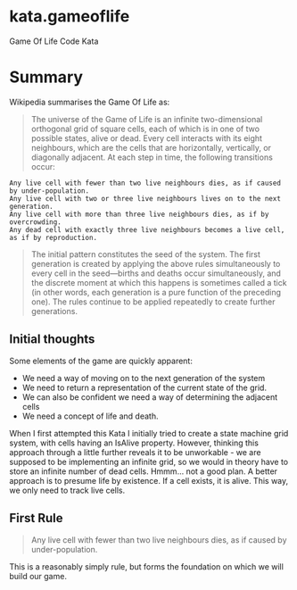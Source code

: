 kata.gameoflife
===============

Game Of Life Code Kata

# Summary

Wikipedia summarises the Game Of Life as:

>The universe of the Game of Life is an infinite two-dimensional orthogonal grid of square cells, each of which is in one of two possible states, alive or dead. Every cell interacts with its eight neighbours, which are the cells that are horizontally, vertically, or diagonally adjacent. At each step in time, the following transitions occur:

    Any live cell with fewer than two live neighbours dies, as if caused by under-population.
    Any live cell with two or three live neighbours lives on to the next generation.
    Any live cell with more than three live neighbours dies, as if by overcrowding.
    Any dead cell with exactly three live neighbours becomes a live cell, as if by reproduction.

>The initial pattern constitutes the seed of the system. The first generation is created by applying the above rules simultaneously to every cell in the seed—births and deaths occur simultaneously, and the discrete moment at which this happens is sometimes called a tick (in other words, each generation is a pure function of the preceding one). The rules continue to be applied repeatedly to create further generations.

## Initial thoughts

Some elements of the game are quickly apparent: 

* We need a way of moving on to the next generation of the system
* We need to return a representation of the current state of the grid.
* We can also be confident we need a way of determining the adjacent cells 
* We need a concept of life and death. 

When I first attempted this Kata I initially tried to create a state machine grid system, with cells having an IsAlive property. 
However, thinking this approach through a little further reveals it to be unworkable - we are supposed to be 
implementing an infinite grid, so we would in theory have to store an infinite number of dead cells. Hmmm... not a good plan. 
A better approach is to presume life by existence. If a cell exists, it is alive. This way, we only need to track live cells.


## First Rule

>Any live cell with fewer than two live neighbours dies, as if caused by under-population.

This is a reasonably simply rule, but forms the foundation on which we will build our game.
